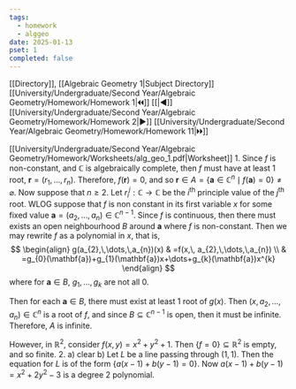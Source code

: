```yaml
---
tags:
  - homework
  - alggeo
date: 2025-01-13
pset: 1
completed: false
---
```

[[Directory]], [[Algebraic Geometry 1|Subject Directory]]
[[University/Undergraduate/Second Year/Algebraic Geometry/Homework/Homework 1|🞀🞀]] [[|◀]] [[University/Undergraduate/Second Year/Algebraic Geometry/Homework/Homework 2|▶]] [[University/Undergraduate/Second Year/Algebraic Geometry/Homework/Homework 11|🞂🞂]]

[[University/Undergraduate/Second Year/Algebraic Geometry/Homework/Worksheets/alg_geo_1.pdf|Worksheet]]
1. 
Since $f$ is non-constant, and $\mathbb{C}$ is algebraically complete, then $f$ must have at least $1$ root, ${} \mathbf{r}=(r_{1},\,\dots,\,r_{n}) {}$. Therefore, ${} f(\mathbf{r})=0 {}$, and so ${} \mathbf{r} \in A=\{ \mathbf{a} \in \mathbb{C}^{n} \mid  f(\mathbf{a})=0 \}\neq \varnothing  {}$. Now suppose that $n\geq 2$. Let ${} r_{i}^{j}:\mathbb{C}\to{}\mathbb{C} {}$ be the $i^{\text{th}} {}$ principle value of the $j^{\text{th}} {}$ root. WLOG suppose that $f {}$ is non constant in its first variable ${} x {}$ for some fixed value ${} \mathbf{a}=(a_{2},\,\dots,\,a_{n}) \in \mathbb{C}^{n-1} {}$. Since $f {}$ is continuous, then there must exists an open neighbourhood $B$ around ${} \mathbf{a} {}$ where $f {}$ is non-constant. Then we may rewrite ${} f {}$ as a polynomial in $x {}$, that is, 
$$
\begin{align}
 g(a_{2},\,\dots,\,a_{n})(x) & =f(x,\, a_{2},\,\dots,\,a_{n})   \\
 & =g_{0}(\mathbf{a})+g_{1}(\mathbf{a})x+\dots+g_{k}(\mathbf{a})x^{k}
 \end{align}
$$
where for ${} \mathbf{a} \in B {}$, ${} g_{1},\,\dots,\,g_{k} {}$ are not all ${} 0 {}$. 

Then for each ${} \mathbf{a} \in B {}$, there must exist at least ${} 1 {}$ root of ${} g(x)$. Then ${} (x,\, a_{2},\,\dots,\,a_{n}) \in \mathbb{C}^{n} {}$ is a root of $f$, and since ${} B \subseteq \mathbb{C}^{n-1} {}$ is open, then it must be infinite. Therefore, $A$ is infinite. 

However, in $\mathbb{R}^{2}$, consider ${} f(x,\, y)=x^{2}+y^{2}+1 {}$. Then ${} \{ f=0 \}\subseteq \mathbb{R}^{2} {}$ is empty, and so finite.
2. 
a) clear
b) 
Let $L$ be a line passing through ${} (1,\, 1) {}$. Then the equation for $L$ is of the form ${} \{ a(x-1)+b(y-1)=0 \} {}$. Now ${} a(x-1)+b(y-1)=x^{2}+2y^{2}-3 {}$ is a degree $2$ polynomial. 